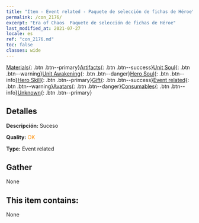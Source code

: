 ```yaml
---
title: "Item - Event related - Paquete de selección de fichas de Héroe"
permalink: /con_2176/
excerpt: "Era of Chaos  Paquete de selección de fichas de Héroe"
last_modified_at: 2021-07-27
locale: es
ref: "con_2176.md"
toc: false
classes: wide
---
```

 [Materials](/ItemsES/){: .btn .btn--primary}[Artifacts](/ItemsES/Artifacts/){: .btn .btn--success}[Unit Soul](/ItemsES/UnitSoul/){: .btn .btn--warning}[Unit Awakening](/ItemsES/UnitAwakening/){: .btn .btn--danger}[Hero Soul](/ItemsES/HeroSoul/){: .btn .btn--info}[Hero Skill](/ItemsES/HeroSkill/){: .btn .btn--primary}[Gift](/ItemsES/Gift/){: .btn .btn--success}[Event related](/ItemsES/Events/){: .btn .btn--warning}[Avatars](/ItemsES/Avatars/){: .btn .btn--danger}[Consumables](/ItemsES/Consumables/){: .btn .btn--info}[Unknown](/ItemsES/Unknown/){: .btn .btn--primary}

## Detalles
 **Descripción:** Suceso

 **Quality:** <span style="color: #FF8C00">OK</span>

 **Type:** Event related

## Gather

  None

## This item contains:

  None

